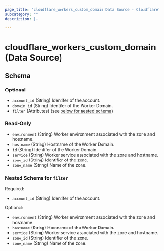 ```yaml
---
page_title: "cloudflare_workers_custom_domain Data Source - Cloudflare"
subcategory: ""
description: |-
  
---
```


# cloudflare_workers_custom_domain (Data Source)




<!-- schema generated by tfplugindocs -->
## Schema

### Optional

- `account_id` (String) Identifer of the account.
- `domain_id` (String) Identifer of the Worker Domain.
- `filter` (Attributes) (see [below for nested schema](#nestedatt--filter))

### Read-Only

- `environment` (String) Worker environment associated with the zone and hostname.
- `hostname` (String) Hostname of the Worker Domain.
- `id` (String) Identifer of the Worker Domain.
- `service` (String) Worker service associated with the zone and hostname.
- `zone_id` (String) Identifier of the zone.
- `zone_name` (String) Name of the zone.

<a id="nestedatt--filter"></a>
### Nested Schema for `filter`

Required:

- `account_id` (String) Identifer of the account.

Optional:

- `environment` (String) Worker environment associated with the zone and hostname.
- `hostname` (String) Hostname of the Worker Domain.
- `service` (String) Worker service associated with the zone and hostname.
- `zone_id` (String) Identifier of the zone.
- `zone_name` (String) Name of the zone.


